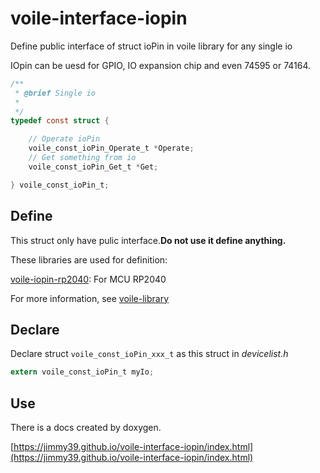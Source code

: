 # voile-interface-iopin
Define public interface of struct ioPin in voile library for any single io

IOpin can be uesd for GPIO, IO expansion chip and even 74595 or 74164.

```C
/**
 * @brief Single io
 * 
 */
typedef const struct {

    // Operate ioPin
    voile_const_ioPin_Operate_t *Operate;
    // Get something from io
    voile_const_ioPin_Get_t *Get;

} voile_const_ioPin_t;
```

## Define
This struct only have pulic interface.**Do not use it define anything.**

These libraries are used for definition:

[voile-iopin-rp2040](https://github.com/Jimmy39/voile-iopin-rp2040): For MCU RP2040

For more information, see [voile-library](https://github.com/Jimmy39/voile-library)

## Declare
Declare struct ```voile_const_ioPin_xxx_t``` as this struct in _devicelist.h_

```C
extern voile_const_ioPin_t myIo;
```

## Use

There is a docs created by doxygen.

[https://jimmy39.github.io/voile-interface-iopin/index.html](https://jimmy39.github.io/voile-interface-iopin/index.html)
